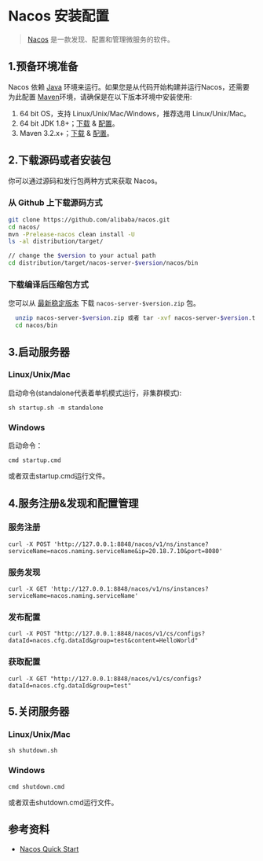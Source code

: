 # Nacos 安装配置

> [Nacos](https://nacos.io/zh-cn/) 是一款发现、配置和管理微服务的软件。

## 1.预备环境准备

Nacos 依赖 [Java](https://docs.oracle.com/cd/E19182-01/820-7851/inst_cli_jdk_javahome_t/) 环境来运行。如果您是从代码开始构建并运行Nacos，还需要为此配置 [Maven](https://maven.apache.org/index.html)环境，请确保是在以下版本环境中安装使用:

1. 64 bit OS，支持 Linux/Unix/Mac/Windows，推荐选用 Linux/Unix/Mac。
2. 64 bit JDK 1.8+；[下载](http://www.oracle.com/technetwork/java/javase/downloads/jdk8-downloads-2133151.html) & [配置](https://docs.oracle.com/cd/E19182-01/820-7851/inst_cli_jdk_javahome_t/)。
3. Maven 3.2.x+；[下载](https://maven.apache.org/download.cgi) & [配置](https://maven.apache.org/settings.html)。

## 2.下载源码或者安装包

你可以通过源码和发行包两种方式来获取 Nacos。

### 从 Github 上下载源码方式

```bash
git clone https://github.com/alibaba/nacos.git
cd nacos/
mvn -Prelease-nacos clean install -U  
ls -al distribution/target/

// change the $version to your actual path
cd distribution/target/nacos-server-$version/nacos/bin
```

### 下载编译后压缩包方式

您可以从 [最新稳定版本](https://github.com/alibaba/nacos/releases) 下载 `nacos-server-$version.zip` 包。

```bash
  unzip nacos-server-$version.zip 或者 tar -xvf nacos-server-$version.tar.gz
  cd nacos/bin
```

## 3.启动服务器

### Linux/Unix/Mac

启动命令\(standalone代表着单机模式运行，非集群模式\):

```text
sh startup.sh -m standalone
```

### Windows

启动命令：

```text
cmd startup.cmd
```

或者双击startup.cmd运行文件。

## 4.服务注册&发现和配置管理

### 服务注册

```text
curl -X POST 'http://127.0.0.1:8848/nacos/v1/ns/instance?serviceName=nacos.naming.serviceName&ip=20.18.7.10&port=8080'
```

### 服务发现

```text
curl -X GET 'http://127.0.0.1:8848/nacos/v1/ns/instances?serviceName=nacos.naming.serviceName'
```

### 发布配置

```text
curl -X POST "http://127.0.0.1:8848/nacos/v1/cs/configs?dataId=nacos.cfg.dataId&group=test&content=HelloWorld"
```

### 获取配置

```text
curl -X GET "http://127.0.0.1:8848/nacos/v1/cs/configs?dataId=nacos.cfg.dataId&group=test"
```

## 5.关闭服务器

### Linux/Unix/Mac

```text
sh shutdown.sh
```

### Windows

```text
cmd shutdown.cmd
```

或者双击shutdown.cmd运行文件。

## 参考资料

* [Nacos Quick Start](https://nacos.io/zh-cn/docs/quick-start.html)

